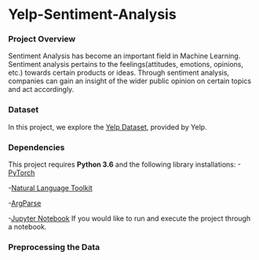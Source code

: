 # Yelp-Sentiment-Analysis

### Project Overview
Sentiment Analysis has become an important field in Machine Learning. Sentiment analysis pertains to the feelings(attitudes, emotions, opinions, etc.) towards certain products or ideas. Through sentiment analysis, companies can gain an insight of the wider public opinion on certain topics and act accordingly.

### Dataset
In this project, we explore the [Yelp Dataset](https://www.yelp.com/dataset/challenge), provided by Yelp.

### Dependencies
This project requires **Python 3.6** and the following library installations:
-[PyTorch](http://pytorch.org/)

-[Natural Language Toolkit](https://www.nltk.org/)

-[ArgParse](https://pypi.python.org/pypi/argparse)

 -[Jupyter Notebook](http://jupyter.org/) If you would like to run and execute the project through a notebook.
 
 ### Preprocessing the Data
 
